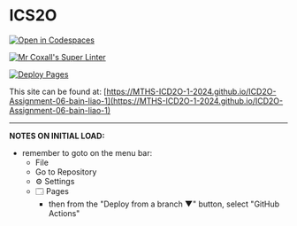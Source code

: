 # ICS2O

[![Open in Codespaces](https://classroom.github.com/assets/launch-codespace-2972f46106e565e64193e422d61a12cf1da4916b45550586e14ef0a7c637dd04.svg)](https://classroom.github.com/open-in-codespaces?assignment_repo_id=19649334)

[![Mr Coxall's Super Linter](https://github.com/MTHS-ICD2O-1-2024/ICD2O-Assignment-06-bain-liao-1/workflows/Mr%20Coxall's%20Super%20Linter/badge.svg)](https://github.com/MTHS-ICD2O-1-2024/ICD2O-Assignment-06-bain-liao-1/actions)

[![Deploy Pages](https://github.com/MTHS-ICD2O-1-2024/ICD2O-Assignment-06-bain-liao-1/workflows/Deploy%20Pages/badge.svg)](https://github.com/MTHS-ICD2O-1-2024/ICD2O-Assignment-06-bain-liao-1/actions)

This site can be found at: [https://MTHS-ICD2O-1-2024.github.io/ICD2O-Assignment-06-bain-liao-1](https://MTHS-ICD2O-1-2024.github.io/ICD2O-Assignment-06-bain-liao-1)

---

**NOTES ON INITIAL LOAD:**
- remember to goto on the menu bar:
  - File
  - Go to Repository
  - ⚙ Settings
  - 🗔 Pages
    - then from the "Deploy from a branch ▼" button, select "GitHub Actions"
